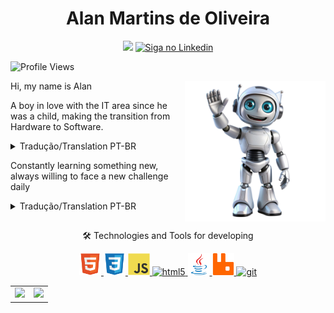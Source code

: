 
<h1 align="center">Alan Martins de Oliveira </h1>
 <p align="center">
    <a href="https://www.instagram.com/allanm_oficial/" alt="Instagram">
     <img src="https://img.shields.io/badge/-Instagram-DF0174?style=flat-square&labelColor=DF0174&logo=instagram&logoColor=white&link=https://www.instagram.com/rafaeld3v/"/></a>
    <a href="https://www.linkedin.com/in/devalanm/">
      <img alt="Siga no Linkedin" src="https://img.shields.io/badge/-LinkedIn-blue?style=flat-square&logo=Linkedin&logoColor=white&link=https://www.linkedin.com/in/rafaeld3v/">
    </a>
 </p>
 
 ![Profile Views](http://estruyf-github.azurewebsites.net/api/VisitorHit?user=rafaeld3v&repo=rafaeld3v&countColor=green)

 
<div>
 <img align="right" src="./images/logo-hello.png" width="225"/>
  <p> Hi, my name is Alan </p>
  <p> A boy in love with the IT area since he was a child, making the transition from Hardware to Software. </p>
  <details>
   <summary markdown="span">Tradução/Translation PT-BR</summary>
    <br>
     Um garoto apaixonado pela área de Ti desde criança, fazendo a transição do Hardware para o Software.
    <br>
  </details>
  <p>Constantly learning something new, always willing to face a new challenge daily</p>
 <details>
  <summary markdown="span">Tradução/Translation PT-BR</summary>
   <br>
    Constantemente, aprendendo algo novo, sempre disposto a encarar um novo desafio diariamente
   <br>
 </details>
</div> 

##

<p align="center"> 🛠 Technologies and Tools for developing </p> 
<p align="center">
<a href="https://www.w3.org/html/" target="_blank"> 
  <img 
    src="https://raw.githubusercontent.com/devicons/devicon/master/icons/html5/html5-original.svg"     
    alt="html5" 
    width="35" 
    height="35"
  /> 
</a>

<a href="https://www.w3schools.com/css/" target="_blank"> 
    <img 
      src="https://raw.githubusercontent.com/devicons/devicon/master/icons/css3/css3-original.svg"   
      alt="css3" 
      width="35" 
      height="35"
    /> 
</a>
   
<a href="https://www.w3schools.com/javascript/" target="_blank"> 
    <img 
      src="https://raw.githubusercontent.com/devicons/devicon/master/icons/javascript/javascript-original.svg"   
      alt="css3" 
      width="35" 
      height="35"
    /> 
</a>

<a href="https://learn.microsoft.com/pt-br/dotnet/csharp/" target="_blank"> 
  <img 
    src="https://cdn.jsdelivr.net/gh/devicons/devicon/icons/csharp/csharp-original.svg"     
    alt="html5" 
    width="35" 
    height="35"
  /> 
</a>

<a href="https://www.java.com/pt-BR/" target="_blank"> 
  <img 
    src="https://raw.githubusercontent.com/devicons/devicon/master/icons/java/java-original.svg" 
    alt="react" 
    width="35" 
    height="35"
  /> 
</a>

<a href="https://www.rabbitmq.com" target="_blank"> 
    <img 
      src="https://raw.githubusercontent.com/devicons/devicon/master/icons/rabbitmq/rabbitmq-original.svg"   
      alt="css3" 
      width="35" 
      height="35"
    /> 
</a>   

<a href="https://git-scm.com/" target="_blank"> 
  <img 
    src="https://www.vectorlogo.zone/logos/git-scm/git-scm-icon.svg" 
    alt="git" 
    width="35" 
    height="35"
  /> 
</a>
<table align='center'>
  <row> 
    <td>
     <!-- Card -->
      <img height='172' src='https://github-readme-stats.vercel.app/api/top-langs/?username=DevAlanM&layout=compact&theme=dark'>
    </td>
    <td>
      <img height='172' src='https://github-readme-stats.vercel.app/api?username=DevAlanM&show_icons=true&theme=dark'>
    </td>
  </row>
</table>
</p>
